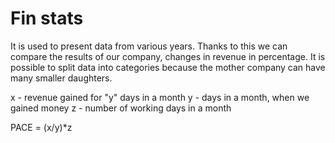 # Fin stats
It is used to present data from various years. Thanks to this we can compare the results of our company, changes in revenue in percentage. It is possible to split data into categories because the mother company can have many smaller daughters. 

x - revenue gained for "y" days in a month
y - days in a month, when we gained money
z - number of working days in a month

PACE = (x/y)*z